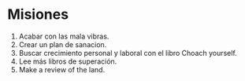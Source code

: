 # Misiones
1. Acabar con las mala vibras.
2. Crear un plan de sanacion.
3. Buscar crecimiento personal y laboral con el libro Choach yourself.
4. Lee más libros de superación.
5. Make a review of the land.